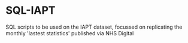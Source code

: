 # SQL-IAPT

SQL scripts to be used on the IAPT dataset, focussed on replicating the monthly 'lastest statistics' published via NHS Digital

